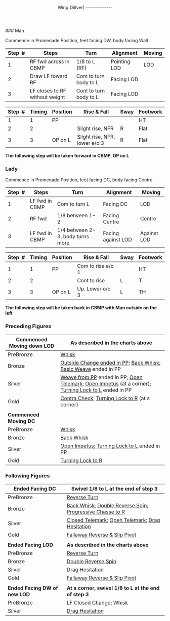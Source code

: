 <header>Wing (Silver)
-------------

 </header>### Man

Commence in Promenade Position, feet facing DW, body facing Wall

 | **Step<span style="color:white">\_</span>\#** | **Steps** | **Turn** | **Alignment** | **Moving** |
|---|---|---|---|---|
| 1 | RF fwd across in CBMP | 1/8 to L (RF) | Pointing LOD | LOD |
| 2 | Draw LF toward RF | Com to turn body to L | Facing LOD |  |
| 3 | LF closes to RF without weight | Cont to turn body to L | Facing LOD |  |

 | **Step<span style="color:white">\_</span>\#** | **Timing** | **Position** | **Rise &amp; Fall** | **Sway** | **Footwork** |
|---|---|---|---|---|---|
| 1 | 1 | PP |  |  | HT |
| 2 | 2 |  | Slight rise, NFR | R | Flat |
| 3 | 3 | OP on L | Slight rise, NFR, lower e/o 3 | R | Flat |

**The following step will be taken forward in CBMP, OP on L**

### Lady

Commence in Promenade Position, feet facing DC, body facing Centre

 | **Step<span style="color:white">\_</span>\#** | **Steps** | **Turn** | **Alignment** | **Moving** |
|---|---|---|---|---|
| 1 | LF fwd in CBMP | Com to turn L | Facing DC | LOD |
| 2 | RF fwd | 1/8 between 1-2 | Facing Centre | Centre |
| 3 | LF fwd in CBMP | 1/4 between 2-3, body turns more | Facing against LOD | Against LOD |

 | **Step<span style="color:white">\_</span>\#** | **Timing** | **Position** | **Rise &amp; Fall** | **Sway** | **Footwork** |
|---|---|---|---|---|---|
| 1 | 1 | PP | Com to rise e/o 1 |  | HT |
| 2 | 2 |  | Cont to rise | L | T |
| 3 | 3 | OP on L | Up. Lower e/o 3 | L | TH |

**The following step will be taken back in CBMP with Man outside on the left**

### Preceding Figures

 | **Commenced Moving down LOD** | **As described in the charts above** |
|---|---|
| PreBronze | [Whisk](whisk.md) |
| Bronze | [Outside Change ended in PP](outside_change.md); [Back Whisk](back_whisk.md); [Basic Weave](basic_weave.md) ended in PP |
| Silver | [Weave from PP](weave_from_pp.md) ended in PP; [Open Telemark](open_telemark.md); [Open Impetus](open_impetus.md) (at a corner); [Turning Lock to L](turning_lock.md) ended in PP |
| Gold | [Contra Check](contra_check.md); [Turning Lock to R](turning_lock_right.md) (at a corner) |
|  |  |
| **Commenced Moving DC** |  |
| PreBronze | [Whisk](whisk.md) |
| Bronze | [Back Whisk](back_whisk.md) |
| Silver | [Open Impetus](open_impetus.md); [Turning Lock to L](turning_lock.md) ended in PP |
| Gold | [Turning Lock to R](turning_lock_right.md) |

### Following Figures

 | **Ended Facing DC** | **Swivel 1/8 to L at the end of step 3** |
|---|---|
| PreBronze | [Reverse Turn](reverse_turn.md) |
| Bronze | [Back Whisk](back_whisk.md); [Double Reverse Spin](double_reverse.md); [Progressive Chasse to R](chasse_right.md) |
| Silver | [Closed Telemark](closed_telemark.md); [Open Telemark](open_telemark.md); [Drag Hesitation](drag_hesitation.md) |
| Gold | [Fallaway Reverse &amp; Slip Pivot](fallaway_reverse.md) |
|  |  |
| **Ended Facing LOD** | **As described in the charts above** |
| PreBronze | [Reverse Turn](reverse_turn.md) |
| Bronze | [Double Reverse Spin](double_reverse.md) |
| Silver | [Drag Hesitation](drag_hesitation.md) |
| Gold | [Fallaway Reverse &amp; Slip Pivot](fallaway_reverse.md) |
|  |  |
| **Ended Facing DW of new LOD** | **At a corner, swivel 1/8 to L at the end of step 3** |
| PreBronze | [LF Closed Change](closed_change_LF.md); [Whisk](whisk.md) |
| Silver | [Drag Hesitation](drag_hesitation.md) |